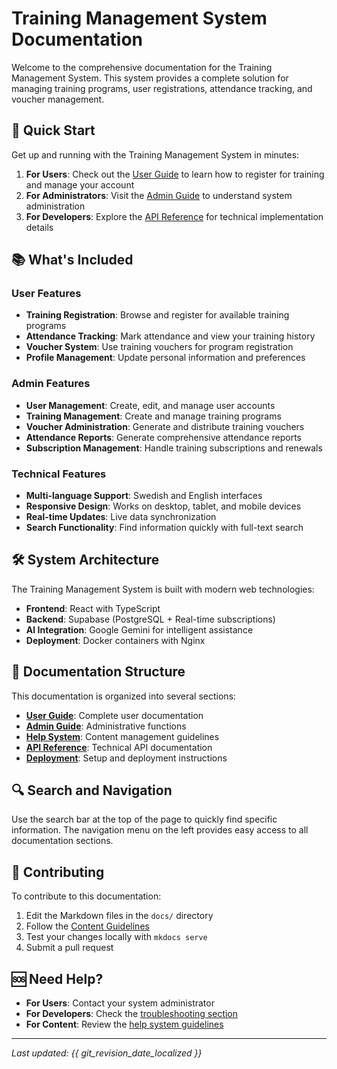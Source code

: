 # Training Management System Documentation

Welcome to the comprehensive documentation for the Training Management System. This system provides a complete solution for managing training programs, user registrations, attendance tracking, and voucher management.

## 🚀 Quick Start

Get up and running with the Training Management System in minutes:

1. **For Users**: Check out the [User Guide](user-guide/overview.md) to learn how to register for training and manage your account
2. **For Administrators**: Visit the [Admin Guide](admin-guide/user-management.md) to understand system administration
3. **For Developers**: Explore the [API Reference](api/data-service.md) for technical implementation details

## 📚 What's Included

### User Features
- **Training Registration**: Browse and register for available training programs
- **Attendance Tracking**: Mark attendance and view your training history
- **Voucher System**: Use training vouchers for program registration
- **Profile Management**: Update personal information and preferences

### Admin Features
- **User Management**: Create, edit, and manage user accounts
- **Training Management**: Create and manage training programs
- **Voucher Administration**: Generate and distribute training vouchers
- **Attendance Reports**: Generate comprehensive attendance reports
- **Subscription Management**: Handle training subscriptions and renewals

### Technical Features
- **Multi-language Support**: Swedish and English interfaces
- **Responsive Design**: Works on desktop, tablet, and mobile devices
- **Real-time Updates**: Live data synchronization
- **Search Functionality**: Find information quickly with full-text search

## 🛠 System Architecture

The Training Management System is built with modern web technologies:

- **Frontend**: React with TypeScript
- **Backend**: Supabase (PostgreSQL + Real-time subscriptions)
- **AI Integration**: Google Gemini for intelligent assistance
- **Deployment**: Docker containers with Nginx

## 📖 Documentation Structure

This documentation is organized into several sections:

- **[User Guide](user-guide/overview.md)**: Complete user documentation
- **[Admin Guide](admin-guide/user-management.md)**: Administrative functions
- **[Help System](help/content-guidelines.md)**: Content management guidelines
- **[API Reference](api/data-service.md)**: Technical API documentation
- **[Deployment](deployment/setup.md)**: Setup and deployment instructions

## 🔍 Search and Navigation

Use the search bar at the top of the page to quickly find specific information. The navigation menu on the left provides easy access to all documentation sections.

## 📝 Contributing

To contribute to this documentation:

1. Edit the Markdown files in the `docs/` directory
2. Follow the [Content Guidelines](help/content-guidelines.md)
3. Test your changes locally with `mkdocs serve`
4. Submit a pull request

## 🆘 Need Help?

- **For Users**: Contact your system administrator
- **For Developers**: Check the [troubleshooting section](user-guide/troubleshooting.md)
- **For Content**: Review the [help system guidelines](help/content-guidelines.md)

---

*Last updated: {{ git_revision_date_localized }}*

